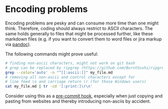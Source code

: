 # Encoding problems

Encoding problems are pesky and can consume more time than one might think. Therefore, coding should always restrict to ASCII characters. The same holds generally to files that might be processed further, like these markdown files (e.g. if you want to convert them to word files or jira markup via [pandoc](pandoc.md)).

The following commands might prove useful:

```bash
# finding non-ascii characters, might not work on git bash
# grep can be replaced by ripgrep (https://github.com/BurntSushi/ripgrep)
grep --color='auto' -n "^[[:ascii:]]" my_file.md
# removing all non-ascii and control characters except for
# line feed \n and carriage return \r (for those Windows users)
cat my_file.md | tr -cd '[:print:]\r\n'
```

Consider using this as a [pre-commit hook](git-hooks/pre-commit), especially when just copying and pasting from websites and thereby introducing non-asciis by accident.

